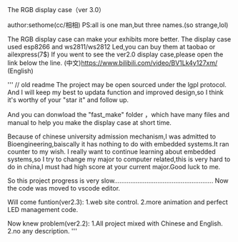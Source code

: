 <!--
 * @Author: sethome
 * @Date: 2021-11-11 00:31:27
 * @LastEditTime: 2022-03-12 20:33:03
 * @LastEditors: Please set LastEditors
 * @Description: RGB-display-case md file
 * @FilePath: \The-RGB-display-case\README.md
-->
The RGB display case（ver 3.0）

author:sethome(cc/相相) PS:all is one man,but three names.(so strange,lol)

The RGB display case can make your exhibits more better. The display case used esp8266 and ws2811/ws2812 Led,you can buy them at taobao or ailexpress(7$) If you went to see the ver2.0 display case,please open the link below the line. 
      (中文)https://www.bilibili.com/video/BV1Lk4y127xm/ 
      (English)

'''
// old readme
The project may be open sourced under the lgpl protocol. And I will keep my best to updata function and improved design,so I think it's worthy of your "star it" and follow up.

And you can donwload the "fast_make" folder ，which have many files and manual to help you make the display case at short time.

Because of chinese university admission mechanism,I was admitted to Bioengineering,baiscally it has nothing to do with embedded systems.It ran counter to my wish. I really want to continue learning about embedded systems,so I try to change my major to computer related,this is very hard to do in china,I must had high score at your current major.Good luck to me.

So this project progress is very slow....................................................... Now the code was moved to vscode editor.

Will come funtion(ver2.3): 1.web site control. 2.more animation and perfect LED management code.

Now knew problem(ver2.2): 1.All project mixed with Chinese and English. 2.no any description.
'''
